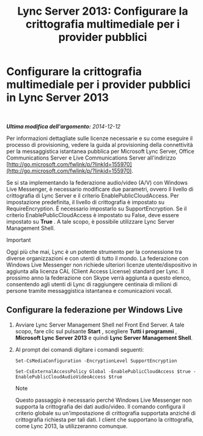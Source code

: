 ﻿---
title: 'Lync Server 2013: Configurare la crittografia multimediale per i provider pubblici'
TOCTitle: Configurare la crittografia multimediale per i provider pubblici
ms:assetid: a95814cf-c5a9-4652-8ffc-c469a2653153
ms:mtpsurl: https://technet.microsoft.com/it-it/library/JJ205149(v=OCS.15)
ms:contentKeyID: 49301604
ms.date: 08/24/2015
mtps_version: v=OCS.15
ms.translationtype: HT
---

# Configurare la crittografia multimediale per i provider pubblici in Lync Server 2013

 

_**Ultima modifica dell'argomento:** 2014-12-12_

Per informazioni dettagliate sulle licenze necessarie e su come eseguire il processo di provisioning, vedere la guida al provisioning della connettività per la messaggistica istantanea pubblica per Microsoft Lync Server, Office Communications Server e Live Communications Server all'indirizzo [http://go.microsoft.com/fwlink/p/?linkId=155970](http://go.microsoft.com/fwlink/p/?linkid=155970).

Se si sta implementando la federazione audio/video (A/V) con Windows Live Messenger, è necessario modificare due parametri, ovvero il livello di crittografia di Lync Server e il criterio EnablePublicCloudAccess. Per impostazione predefinita, il livello di crittografia è impostato su RequireEncryption. È necessario impostarlo su SupportEncryption. Se il criterio EnablePublicCloudAccess è impostato su False, deve essere impostato su **True** . A tale scopo, è possibile utilizzare Lync Server Management Shell.

> [!IMPORTANT]  
> Oggi più che mai, Lync è un potente strumento per la connessione tra diverse organizzazioni e con utenti di tutto il mondo. La federazione con Windows Live Messenger non richiede ulteriori licenze utente/dispositivo in aggiunta alla licenza CAL (Client Access License) standard per Lync. Il prossimo anno la federazione con Skype verrà aggiunta a questo elenco, consentendo agli utenti di Lync di raggiungere centinaia di milioni di persone tramite messaggistica istantanea e comunicazioni vocali.

## Configurare la federazione per Windows Live

1.  Avviare Lync Server Management Shell nel Front End Server. A tale scopo, fare clic sul pulsante **Start** , scegliere **Tutti i programmi** , **Microsoft Lync Server 2013** e quindi **Lync Server Management Shell**.

2.  Al prompt dei comandi digitare i comandi seguenti:
    
    ```
    Set-CsMediaConfiguration -EncryptionLevel SupportEncryption
    ```
    ```
    Set-CsExternalAccessPolicy Global -EnablePublicCloudAccess $true -EnablePublicCloudAudioVideoAccess $true
    ```

    > [!NOTE]
    > Questo passaggio è necessario perché Windows Live Messenger non supporta la crittografia dei dati audio/video. Il comando configura il criterio globale su un'impostazione di crittografia supportata anziché di crittografia richiesta per tali dati. I client che supportano la crittografia, come Lync 2013, la utilizzeranno comunque.



